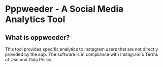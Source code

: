 # Pppweeder - A Social Media Analytics Tool

## What is oppweeder?
This tool provides specific analytics to Instagram users that are not directly provided by the app. 
The software is in compliance with Instagram's Terms of Use and Data Policy.
